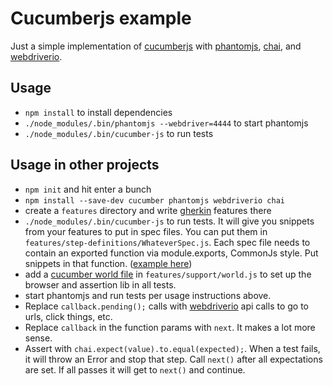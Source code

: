# Cucumberjs example
Just a simple implementation of [cucumberjs](https://github.com/cucumber/cucumber-js) with [phantomjs](http://phantomjs.org/), [chai](http://chaijs.com), and [webdriverio](http://webdriver.io).

## Usage
* `npm install` to install dependencies
* `./node_modules/.bin/phantomjs --webdriver=4444` to start phantomjs
* `./node_modules/.bin/cucumber-js` to run tests

## Usage in other projects
* `npm init` and hit enter a bunch
* `npm install --save-dev cucumber phantomjs webdriverio chai`
* create a `features` directory and write [gherkin](http://docs.behat.org/en/latest/guides/1.gherkin.html) features there
* `./node_modules/.bin/cucumber-js` to run tests. It will give you snippets from your features to put in spec files. You can put them in `features/step-definitions/WhateverSpec.js`. Each spec file needs to contain an exported function via module.exports, CommonJs style. Put snippets in that function. ([example here](https://github.com/mikedfunk/cucumberjs-example/blob/master/features/step-definitions/GoogleTitleTestSpec.js))
* add a [cucumber world file](https://github.com/mikedfunk/cucumberjs-example/blob/master/features/support/world.js) in `features/support/world.js` to set up the browser and assertion lib in all tests.
* start phantomjs and run tests per usage instructions above.
* Replace  `callback.pending();` calls with [webdriverio](http://webdriver.io) api calls to go to urls, click things, etc.
* Replace `callback` in the function params with `next`. It makes a lot more sense.
* Assert with `chai.expect(value).to.equal(expected);`. When a test fails, it will throw an Error and stop that step. Call `next()` after all expectations are set. If all passes it will get to `next()` and continue.
